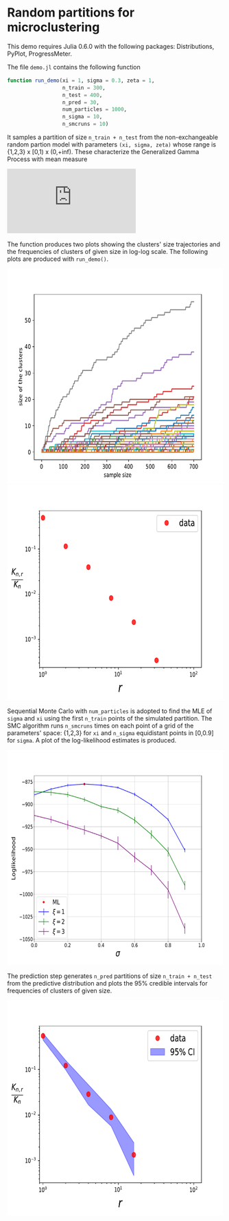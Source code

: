 # Random partitions for microclustering

This demo requires Julia 0.6.0 with the following packages:
Distributions, PyPlot, ProgressMeter.

The file `demo.jl` contains the following function
```julia
function run_demo(xi = 1, sigma = 0.3, zeta = 1,
                  n_train = 300,
                  n_test = 400,
                  n_pred = 30,
                  num_particles = 1000,
                  n_sigma = 10,
                  n_smcruns = 10)
```
It samples a partition of size `n_train + n_test` from the non-exchangeable random partion model with parameters `(xi, sigma, zeta)` whose range is \{1,2,3\} x \[0,1\) x \(0,+inf\). These characterize the Generalized Gamma Process with mean measure

![equation](http://latex.codecogs.com/gif.latex?%5Cxi%20%5C%2C%5Ctheta%5E%7B%5Cxi-1%7D%20%5Cfrac%7B%5Comega%5E%7B-1-%5Csigma%7D%7D%7B%5CGamma%281-%5Csigma%29%7D%5C%2C%20e%5E%7B-%5Czeta%20%5Comega%7D%20%5C%2Cd%5Ctheta%5C%2Cd%5Comega)

The function produces two plots showing the clusters' size trajectories and the frequencies of clusters of given size in log-log scale. The following plots are produced with `run_demo()`. 

<img src="https://github.com/Joedb/microclustering/blob/master/data_clustersize.png" height="500" />
<img src="https://github.com/Joedb/microclustering/blob/master/freqs_data.png" height="500" />

Sequential Monte Carlo with `num_particles` is adopted to find the MLE of `sigma` and `xi` using the first `n_train` points of the simulated partition. The SMC algorithm runs `n_smcruns` times on each point of a grid of the parameters' space: \{1,2,3\} for `xi` and `n_sigma` equidistant points in \[0,0.9\] for `sigma`. A plot of the log-likelihood estimates is produced.

<img src="https://github.com/Joedb/microclustering/blob/master/loglikelihood_smc_estim.png" height="500" />

The prediction step generates `n_pred` partitions of size `n_train + n_test` from the predictive distribution and plots the 95% credible intervals for frequencies of clusters of given size.

<img src="https://github.com/Joedb/microclustering/blob/master/freqs_prediction.png" height="500" />
